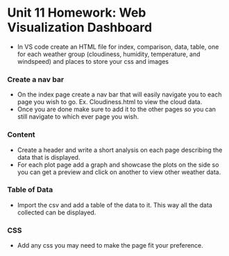 # Unit 11 Homework: Web Visualization Dashboard 

- In VS code create an HTML file for index, comparison, data, table, one for each weather group (cloudiness, humidity, temperature, and windspeed) and places to store your css and images

### Create a nav bar
- On the index page create a nav bar that will easily navigate you to each page you wish to go. Ex. Cloudiness.html to view the cloud data.
- Once you are done make sure to add it to the other pages so you can still navigate to which ever page you wish.

### Content
- Create a header and write a short analysis on each page describing the data that is displayed.
- For each plot page add a graph and showcase the plots on the side so you can get a preview and click on another to view other weather data.

### Table of Data
- Import the csv and add a table of the data to it. This way all the data collected can be displayed.

### CSS
- Add any css you may need to make the page fit your preference.

